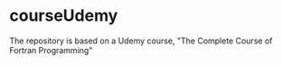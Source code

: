 # courseUdemy
The repository is based on a Udemy course, "The Complete Course of Fortran Programming"
